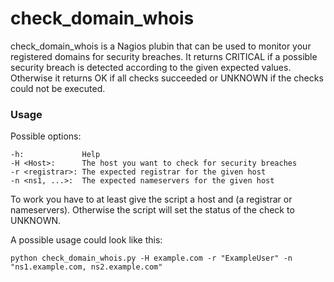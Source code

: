 # check_domain_whois

check_domain_whois is a Nagios plubin that can be used to monitor your registered domains for security breaches.
It returns CRITICAL if a possible security breach is detected according to the given expected values.
Otherwise it returns OK if all checks succeeded or UNKNOWN if the checks could not be executed.

### Usage
Possible options:  

    -h:             Help
    -H <Host>:      The host you want to check for security breaches
    -r <registrar>: The expected registrar for the given host
    -n <ns1, ...>:  The expected nameservers for the given host

To work you have to at least give the script a host and (a registrar or nameservers).
Otherwise the script will set the status of the check to UNKNOWN.

A possible usage could look like this:

```shell
python check_domain_whois.py -H example.com -r "ExampleUser" -n "ns1.example.com, ns2.example.com"
```
